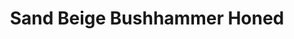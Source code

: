 ---
language: id
layout: product-item
title: Sand Beige Bushhammer Honed
description: Description in &amp; Sand Beige Bushhammer Honed
keyword: keyword in Sand Beige Bushhammer Honed
image: /images/sand-beige-bushhammer-honed.jpg
sub-title: Sand Beige Bushhammer Honed
article-1: Height &#58; 8" <br>Length &#58; 36" <br>Panel &#58; 2" <br>Color &#58; Beige colored with minimal variation
title-right: Sand Beige Bushhammer Honed
article-right: Sand Beige Bushhammer Honed
title-2: Sand Beige Bushhammer Honed
article-2: Sand Beige Bushhammer Honed
article-3: Sand Beige Bushhammer Honed
alt-slide1: Sand Beige Bushhammer Honed
alt-slide2: Sand Beige Bushhammer Honed
alt-slide3: Sand Beige Bushhammer Honed
slide1: /images/sand-beige-bushhammer-honed.jpg
slide2: /images/sand-beige-bushhammer-honed.jpg
slide3: /images/sand-beige-bushhammer-honed.jpg
---